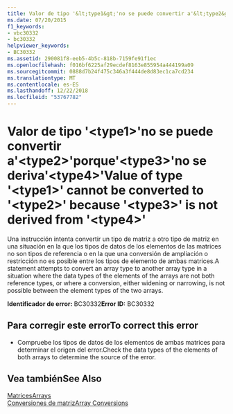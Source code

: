 ```yaml
---
title: Valor de tipo '&lt;type1&gt;'no se puede convertir a'&lt;type2&gt;'porque'&lt;type3&gt;'no se deriva'&lt;type4&gt;'
ms.date: 07/20/2015
f1_keywords:
- vbc30332
- bc30332
helpviewer_keywords:
- BC30332
ms.assetid: 290081f8-eeb5-4b5c-818b-7159fe91f1ec
ms.openlocfilehash: f016bf6225af29ecdef8163e855954a444199a09
ms.sourcegitcommit: 0888d7b24f475c346a3f444de8d83ec1ca7cd234
ms.translationtype: MT
ms.contentlocale: es-ES
ms.lasthandoff: 12/22/2018
ms.locfileid: "53767782"
---
```

# <a name="value-of-type-lttype1gt-cannot-be-converted-to-lttype2gt-because-lttype3gt-is-not-derived-from-lttype4gt"></a><span data-ttu-id="7965f-102">Valor de tipo '&lt;type1&gt;'no se puede convertir a'&lt;type2&gt;'porque'&lt;type3&gt;'no se deriva'&lt;type4&gt;'</span><span class="sxs-lookup"><span data-stu-id="7965f-102">Value of type '&lt;type1&gt;' cannot be converted to '&lt;type2&gt;' because '&lt;type3&gt;' is not derived from '&lt;type4&gt;'</span></span>
<span data-ttu-id="7965f-103">Una instrucción intenta convertir un tipo de matriz a otro tipo de matriz en una situación en la que los tipos de datos de los elementos de las matrices no son tipos de referencia o en la que una conversión de ampliación o restricción no es posible entre los tipos de elemento de ambas matrices.</span><span class="sxs-lookup"><span data-stu-id="7965f-103">A statement attempts to convert an array type to another array type in a situation where the data types of the elements of the arrays are not both reference types, or where a conversion, either widening or narrowing, is not possible between the element types of the two arrays.</span></span>  
  
 <span data-ttu-id="7965f-104">**Identificador de error:** BC30332</span><span class="sxs-lookup"><span data-stu-id="7965f-104">**Error ID:** BC30332</span></span>  
  
## <a name="to-correct-this-error"></a><span data-ttu-id="7965f-105">Para corregir este error</span><span class="sxs-lookup"><span data-stu-id="7965f-105">To correct this error</span></span>  
  
-   <span data-ttu-id="7965f-106">Compruebe los tipos de datos de los elementos de ambas matrices para determinar el origen del error.</span><span class="sxs-lookup"><span data-stu-id="7965f-106">Check the data types of the elements of both arrays to determine the source of the error.</span></span>  
  
## <a name="see-also"></a><span data-ttu-id="7965f-107">Vea también</span><span class="sxs-lookup"><span data-stu-id="7965f-107">See Also</span></span>  
 [<span data-ttu-id="7965f-108">Matrices</span><span class="sxs-lookup"><span data-stu-id="7965f-108">Arrays</span></span>](../../visual-basic/programming-guide/language-features/arrays/index.md)  
 [<span data-ttu-id="7965f-109">Conversiones de matriz</span><span class="sxs-lookup"><span data-stu-id="7965f-109">Array Conversions</span></span>](../../visual-basic/programming-guide/language-features/data-types/array-conversions.md)
